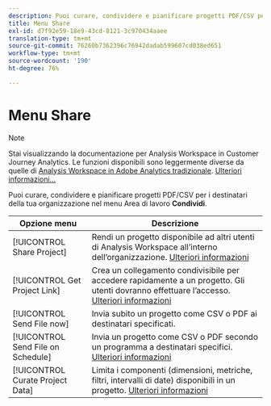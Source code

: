 ```yaml
---
description: Puoi curare, condividere e pianificare progetti PDF/CSV per i destinatari all’interno della tua organizzazione.
title: Menu Share
exl-id: d7f92e59-18e9-43cd-8121-3c970434aaee
translation-type: tm+mt
source-git-commit: 76260b7362396c76942dadab599607cd038ed651
workflow-type: tm+mt
source-wordcount: '190'
ht-degree: 76%

---
```


# Menu Share

>[!NOTE]
>
>Stai visualizzando la documentazione per Analysis Workspace in Customer Journey Analytics. Le funzioni disponibili sono leggermente diverse da quelle di [Analysis Workspace in Adobe Analytics tradizionale](https://docs.adobe.com/content/help/it-IT/analytics/analyze/analysis-workspace/home.html). [Ulteriori informazioni...](/help/getting-started/cja-aa.md)

Puoi curare, condividere e pianificare progetti PDF/CSV per i destinatari della tua organizzazione nel menu Area di lavoro **Condividi**.

| Opzione menu | Descrizione |
| --- | --- |
| [!UICONTROL Share Project] | Rendi un progetto disponibile ad altri utenti di Analysis Workspace all’interno dell’organizzazione. [Ulteriori informazioni](https://docs.adobe.com/content/help/it-IT/analytics/analyze/analysis-workspace/curate-share/share-projects.html) |
| [!UICONTROL Get Project Link] | Crea un collegamento condivisibile per accedere rapidamente a un progetto. Gli utenti dovranno effettuare l’accesso. [Ulteriori informazioni](https://docs.adobe.com/content/help/it-IT/analytics/analyze/analysis-workspace/curate-share/shareable-links.html) |
| [!UICONTROL Send File now] | Invia subito un progetto come CSV o PDF ai destinatari specificati. |
| [!UICONTROL Send File on Schedule] | Invia un progetto come CSV o PDF secondo un programma a destinatari specifici. [Ulteriori informazioni](https://docs.adobe.com/content/help/it-IT/analytics/analyze/analysis-workspace/curate-share/t-schedule-report.html) |
| [!UICONTROL Curate Project Data] | Limita i componenti (dimensioni, metriche, filtri, intervalli di date) disponibili in un progetto. [Ulteriori informazioni](https://docs.adobe.com/content/help/it-IT/analytics/analyze/analysis-workspace/curate-share/curate.html) |
